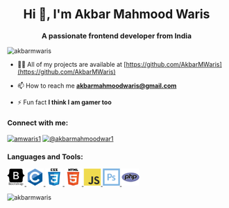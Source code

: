 <h1 align="center">Hi 👋, I'm Akbar Mahmood Waris</h1>
<h3 align="center">A passionate frontend developer from India</h3>

<p align="left"> <img src="https://komarev.com/ghpvc/?username=akbarmwaris&label=Profile%20views&color=0e75b6&style=flat" alt="akbarmwaris" /> </p>

- 👨‍💻 All of my projects are available at [https://github.com/AkbarMWaris](https://github.com/AkbarMWaris)

- 📫 How to reach me **akbarmahmoodwaris@gmail.com**

- ⚡ Fun fact **I think I am gamer too**

<h3 align="left">Connect with me:</h3>
<p align="left">
<a href="https://linkedin.com/in/amwaris1" target="blank"><img align="center" src="https://raw.githubusercontent.com/rahuldkjain/github-profile-readme-generator/master/src/images/icons/Social/linked-in-alt.svg" alt="amwaris1" height="30" width="40" /></a>
<a href="https://www.hackerrank.com/akbarmahmoodwar1" target="blank"><img align="center" src="https://raw.githubusercontent.com/rahuldkjain/github-profile-readme-generator/master/src/images/icons/Social/hackerrank.svg" alt="@akbarmahmoodwar1" height="30" width="40" /></a>
</p>

<h3 align="left">Languages and Tools:</h3>
<p align="left"> <a href="https://getbootstrap.com" target="_blank" rel="noreferrer"> <img src="https://raw.githubusercontent.com/devicons/devicon/master/icons/bootstrap/bootstrap-plain-wordmark.svg" alt="bootstrap" width="40" height="40"/> </a> <a href="https://www.cprogramming.com/" target="_blank" rel="noreferrer"> <img src="https://raw.githubusercontent.com/devicons/devicon/master/icons/c/c-original.svg" alt="c" width="40" height="40"/> </a> <a href="https://www.w3schools.com/css/" target="_blank" rel="noreferrer"> <img src="https://raw.githubusercontent.com/devicons/devicon/master/icons/css3/css3-original-wordmark.svg" alt="css3" width="40" height="40"/> </a> <a href="https://www.w3.org/html/" target="_blank" rel="noreferrer"> <img src="https://raw.githubusercontent.com/devicons/devicon/master/icons/html5/html5-original-wordmark.svg" alt="html5" width="40" height="40"/> </a> <a href="https://developer.mozilla.org/en-US/docs/Web/JavaScript" target="_blank" rel="noreferrer"> <img src="https://raw.githubusercontent.com/devicons/devicon/master/icons/javascript/javascript-original.svg" alt="javascript" width="40" height="40"/> </a> <a href="https://www.photoshop.com/en" target="_blank" rel="noreferrer"> <img src="https://raw.githubusercontent.com/devicons/devicon/master/icons/photoshop/photoshop-line.svg" alt="photoshop" width="40" height="40"/> </a> <a href="https://www.php.net" target="_blank" rel="noreferrer"> <img src="https://raw.githubusercontent.com/devicons/devicon/master/icons/php/php-original.svg" alt="php" width="40" height="40"/> </a> </p>

<p><img align="center" src="https://github-readme-stats.vercel.app/api/top-langs?username=akbarmwaris&show_icons=true&locale=en&layout=compact" alt="akbarmwaris" /></p>
